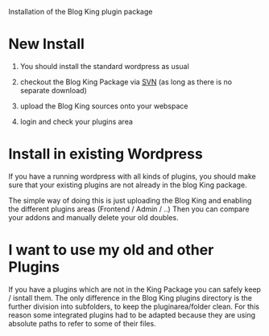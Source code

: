Installation of the Blog King plugin package

# New Install #

1. You should install the standard wordpress as usual

2. checkout the Blog King Package via [SVN](http://code.google.com/p/blog-king/source) (as long as there is no separate download)

3. upload the Blog King sources onto your webspace

4. login and check your plugins area


# Install in existing Wordpress #

If you have a running wordpress with all kinds of plugins, you should make sure that your existing plugins are not already in the blog King package.

The simple way of doing this is just uploading the Blog King and enabling the different plugins areas (Frontend / Admin / ..)
Then you can compare your addons and manually delete your old doubles.

# I want to use my old and other Plugins #
If you have a plugins which are not in the King Package you can safely keep / isntall them.
The only difference in the Blog King plugins directory is the further division into subfolders, to keep the pluginarea/folder clean. For this reason some integrated plugins had to be adapted because they are using absolute paths to refer to some of their files.
